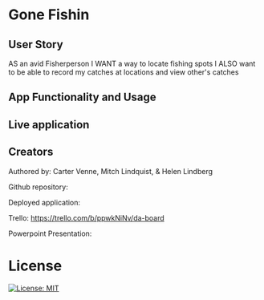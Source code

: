 # Gone Fishin


## User Story
AS an avid Fisherperson
I WANT a way to locate fishing spots
I ALSO want to be able to record my catches at locations and view other's catches

## App Functionality and Usage

## Live application

## Creators
Authored by: Carter Venne, Mitch Lindquist, & Helen Lindberg

Github repository:

Deployed application: 

Trello: https://trello.com/b/ppwkNiNv/da-board

Powerpoint Presentation:


# License
 [![License: MIT](https://img.shields.io/badge/License-MIT-yellow.svg)](https://opensource.org/licenses/MIT)